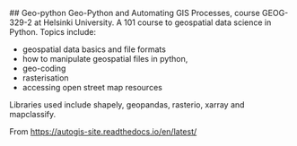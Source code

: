 ## Geo-python
Geo-Python and Automating GIS Processes, course GEOG-329-2 at Helsinki University.
A 101 course to geospatial data science in Python. Topics include:
- geospatial data basics and file formats
- how to manipulate geospatial files in python,
- geo-coding
- rasterisation
- accessing open street map resources

Libraries used include shapely, geopandas, rasterio, xarray and mapclassify.

From https://autogis-site.readthedocs.io/en/latest/